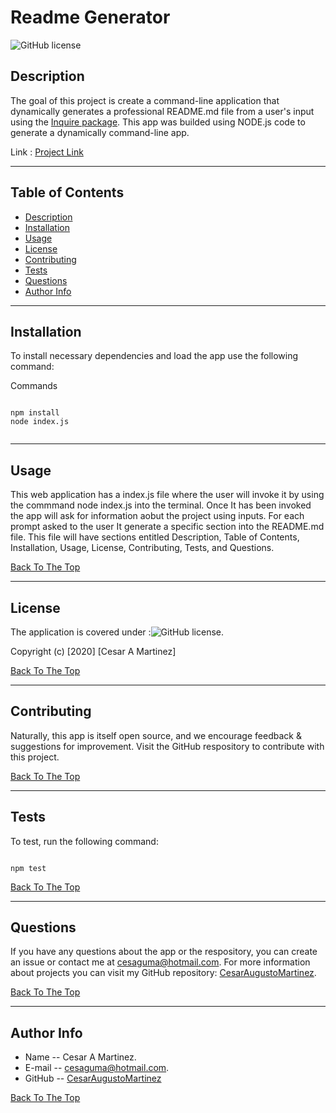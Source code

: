 # Readme Generator 

![GitHub license](https://img.shields.io/badge/License-ISC-blue.svg)

## Description

The goal of this project is create a command-line application that dynamically generates a professional README.md file from a user's input using the [Inquire package](https://www.npmjs.com/package/inquirer). This app was builded using NODE.js code to generate a dynamically command-line app.

Link : [Project Link](https://github.com/CesarAugustoMartinez)

---

## Table of Contents

- [Description](#description)
- [Installation](#installation)
- [Usage](#usage)
- [License](#license)
- [Contributing](#contributing)
- [Tests](#tests)
- [Questions](#tests)
- [Author Info](#author-info)

---

## Installation

To install necessary dependencies and load the app use the following command:

Commands 

``` 

npm install
node index.js


```

---

## Usage

This web application has a index.js file where the user will invoke it by using the commmand node index.js into the terminal. Once It has been invoked the app will ask for information aobut the project using inputs. For each prompt asked to the user It generate a specific section into the README.md file. This file will have sections entitled Description, Table of Contents, Installation, Usage, License, Contributing, Tests, and Questions.

[Back To The Top](#Readme-Generator)

---

## License

The application is covered under :![GitHub license](https://img.shields.io/badge/License-ISC-blue.svg).

Copyright (c) [2020] [Cesar A Martinez]

[Back To The Top](#Readme-Generator)

---

## Contributing

Naturally, this app is itself open source, and we encourage feedback & suggestions for improvement. Visit the GitHub respository to contribute with this project.

[Back To The Top](#Readme-Generator)

---

## Tests

To test, run the following command:

```

npm test

```

[Back To The Top](#Readme-Generator)

---

## Questions

If you have any questions about the app or the respository, you can create an issue or contact me at cesaguma@hotmail.com.
For more information about projects you can visit my GitHub repository: [CesarAugustoMartinez](https://github.com/CesarAugustoMartinez/).

[Back To The Top](#Readme-Generator)

---

## Author Info

- Name -- Cesar A Martinez.
- E-mail -- cesaguma@hotmail.com.
- GitHub -- [CesarAugustoMartinez](https://github.com/CesarAugustoMartinez)

[Back To The Top](#Readme-Generator) 
